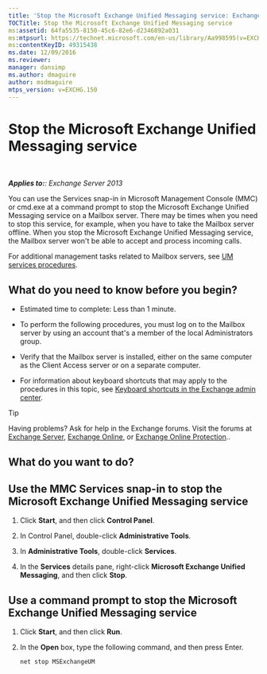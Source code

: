 ```yaml
---
title: 'Stop the Microsoft Exchange Unified Messaging service: Exchange 2013 Help'
TOCTitle: Stop the Microsoft Exchange Unified Messaging service
ms:assetid: 64fa5535-8150-45c6-82e6-d2346892a031
ms:mtpsurl: https://technet.microsoft.com/en-us/library/Aa998595(v=EXCHG.150)
ms:contentKeyID: 49315438
ms.date: 12/09/2016
ms.reviewer: 
manager: dansimp
ms.author: dmaguire
author: msdmaguire
mtps_version: v=EXCHG.150
---
```


# Stop the Microsoft Exchange Unified Messaging service

 

_**Applies to:**: Exchange Server 2013_

You can use the Services snap-in in Microsoft Management Console (MMC) or cmd.exe at a command prompt to stop the Microsoft Exchange Unified Messaging service on a Mailbox server. There may be times when you need to stop this service, for example, when you have to take the Mailbox server offline. When you stop the Microsoft Exchange Unified Messaging service, the Mailbox server won't be able to accept and process incoming calls.

For additional management tasks related to Mailbox servers, see [UM services procedures](um-services-procedures-exchange-2013-help.md).

## What do you need to know before you begin?

  - Estimated time to complete: Less than 1 minute.

  - To perform the following procedures, you must log on to the Mailbox server by using an account that's a member of the local Administrators group.

  - Verify that the Mailbox server is installed, either on the same computer as the Client Access server or on a separate computer.

  - For information about keyboard shortcuts that may apply to the procedures in this topic, see [Keyboard shortcuts in the Exchange admin center](keyboard-shortcuts-in-the-exchange-admin-center-2013-help.md).

> [!TIP]
> Having problems? Ask for help in the Exchange forums. Visit the forums at <A href="https://go.microsoft.com/fwlink/p/?linkid=60612">Exchange Server</A>, <A href="https://go.microsoft.com/fwlink/p/?linkid=267542">Exchange Online</A>, or <A href="https://go.microsoft.com/fwlink/p/?linkid=285351">Exchange Online Protection</A>..

## What do you want to do?

## Use the MMC Services snap-in to stop the Microsoft Exchange Unified Messaging service

1. Click **Start**, and then click **Control Panel**.

2. In Control Panel, double-click **Administrative Tools**.

3. In **Administrative Tools**, double-click **Services**.

4. In the **Services** details pane, right-click **Microsoft Exchange Unified Messaging**, and then click **Stop**.

## Use a command prompt to stop the Microsoft Exchange Unified Messaging service

1. Click **Start**, and then click **Run**.

2. In the **Open** box, type the following command, and then press Enter.

    ```powershell
    net stop MSExchangeUM
    ```
